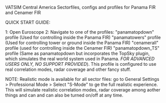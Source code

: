 VATSIM Central America 
Sectorfiles, configs and profiles for Panama FIR and Cenamer FIR

QUICK START GUIDE:

1: Open Euroscope
2: Navigate to one of the profiles:
		"panamatopdown" profile (Used for controlling inside the Panama FIR)
		"panamatowers" profile (Used for controlling tower or ground inside the Panama FIR)
		"cenamerall" profile (used for controlling inside the Cenamer FIR)
                "panamatopdown_TS" profile (Same as panamatopdown but incorporates the TopSky plugin, which simulates
                                            the real world system used in Panama. *FOR ADVANCED USERS ONLY, NO SUPPORT
                                            PROVIDED*). This profile is configured to use real correlation modes, radar coverage
					    and other fancy stuff. 

NOTE: Realistic mode is available for all sector files: go to General Settings > Professional Mode > Select "S-Mode" to ge the 
      full realistic experience. This will simulate realistic correlation modes, radar coverage among aother things and can
      and can also be turned on/off at any time.
